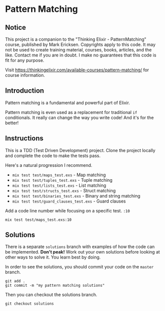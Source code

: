 # Pattern Matching

## Notice

This project is a companion to the "Thinking Elixir - PatternMatching" course,
published by Mark Ericksen. Copyrights apply to this code. It may not be used to
create training material, courses, books, articles, and the like. Contact me if
you are in doubt. I make no guarantees that this code is fit for any purpose.

Visit https://thinkingelixir.com/available-courses/pattern-matching/ for course
information.

## Introduction

Pattern matching is a fundamental and powerful part of Elixir.

Pattern matching is even used as a replacement for traditional `if` conditionals. It really can change the way you write code! And it's for the better!

## Instructions

This is a TDD (Test Driven Development) project. Clone the project locally and complete the code to make the tests pass.

Here's a natural progression I recommend.

- `mix test test/maps_test.exs` - Map matching
- `mix test test/tuples_test.exs` - Tuple matching
- `mix test test/lists_test.exs` - List matching
- `mix test test/structs_test.exs` - Struct matching
- `mix test test/binaries_test.exs` - Binary and string matching
- `mix test test/guard_clauses_test.exs` - Guard clauses

Add a code line number while focusing on a specific test. `:10`

```
mix test test/maps_test.exs:10
```

## Solutions

There is a separate `solutions` branch with examples of how the code can be implemented. **Don't peak!** Work out your own solutions before looking at other ways to solve it. You learn best by doing.

In order to see the solutions, you should commit your code on the `master` branch.

```
git add .
git commit -m "my pattern matching solutions"
```

Then you can checkout the solutions branch.

```
git checkout solutions
```